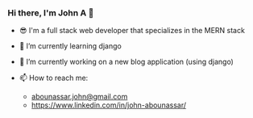 ### Hi there, I'm John A 👋
- 😎 I'm a full stack web developer that specializes in the MERN stack
- 🌱 I’m currently learning django
- 🔭 I’m currently working on a new blog application (using django)


- 📫 How to reach me: 
  - abounassar.john@gmail.com
  - https://www.linkedin.com/in/john-abounassar/


<!--
**john-abou/john-abou** is a ✨ _special_ ✨ repository because its `README.md` (this file) appears on your GitHub profile.

Here are some ideas to get you started:

- 🔭 I’m currently working on ...
- 🌱 I’m currently learning ...
- 👯 I’m looking to collaborate on ...
- 🤔 I’m looking for help with ...
- 💬 Ask me about ...
- 📫 How to reach me: ...
- 😄 Pronouns: ...
- ⚡ Fun fact: ...
-->
